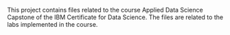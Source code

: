This project contains files related to the course Applied Data Science Capstone of the IBM Certificate for Data Science. The files are related to the labs implemented in the course.
